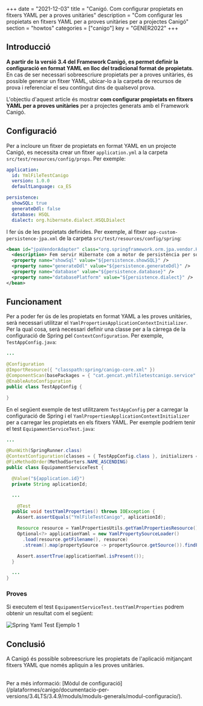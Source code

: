 +++
date        = "2021-12-03"
title       = "Canigó. Com configurar propietats en fitxers YAML per a proves unitàries"
description = "Com configurar les propietats en fitxers YAML per a proves unitàries per a projectes Canigó"
section     = "howtos"
categories  = ["canigo"]
key         = "GENER2022"
+++


## Introducció

**A partir de la versió 3.4 del Framework Canigó, es permet definir la configuració en format YAML en lloc del
tradicional format de propietats**. En cas de ser necessari sobreescriure propietats per a proves unitàries, és
possible generar un fitxer YAML, ubicar-lo a la carpeta de recursos de prova i referenciar el seu contingut
dins de qualsevol prova.

L'objectiu d'aquest article és mostrar **com configurar propietats en fitxers YAML per a proves unitàries** per a
projectes generats amb el Framework Canigó.

## Configuració

Per a incloure un fitxer de propietats en format YAML en un projecte Canigó, es necessita crear un fitxer `application.yml`
a la carpeta `src/test/resources/config/props`. Per exemple:

```yaml
application:
  id: YmlFileTestCanigo
  version: 1.0.0
  defaultLanguage: ca_ES

persistence:
  showSQL: true
  generateDdl: false
  database: HSQL
  dialect: org.hibernate.dialect.HSQLDialect
```

I fer ús de les propietats definides. Per exemple, al fitxer `app-custom-persistence-jpa.xml` de la carpeta `src/test/resources/config/spring`:

```xml
<bean id="jpaVendorAdapter" class="org.springframework.orm.jpa.vendor.HibernateJpaVendorAdapter">
  <description> Fem servir Hibernate com a motor de persistència per sota de JPA. </description>
  <property name="showSql" value="${persistence.showSQL}" />
  <property name="generateDdl" value="${persistence.generateDdl}" />
  <property name="database" value="${persistence.database}" />
  <property name="databasePlatform" value="${persistence.dialect}" />
</bean>
```

## Funcionament

Per a poder fer ús de les propietats en format YAML a les proves unitàries, serà necessari utilitzar el
`YamlPropertiesApplicationContextInitializer`. Per la qual cosa, serà necessari definir una classe per a la càrrega
de la configuració de Spring pel `ContextConfiguration`. Per exemple, `TestAppConfig.java`:

```java
...

@Configuration
@ImportResource({ "classpath:spring/canigo-core.xml" })
@ComponentScan(basePackages = { "cat.gencat.ymlfiletestcanigo.service" })
@EnableAutoConfiguration
public class TestAppConfig {

}
```

En el següent exemple de test utilitzarem `TestAppConfig` per a carregar la configuració de Spring i el `YamlPropertiesApplicationContextInitializer`
per a carregar les propietats en els fitxers YAML. Per exemple podríem tenir el test `EquipamentServiceTest.java`:

```java
...

@RunWith(SpringRunner.class)
@ContextConfiguration(classes = { TestAppConfig.class }, initializers = YamlPropertiesApplicationContextInitializer.class)
@FixMethodOrder(MethodSorters.NAME_ASCENDING)
public class EquipamentServiceTest {

  @Value("${application.id}")
  private String aplicationId;

  ...

	@Test
  public void testYamlProperties() throws IOException {
    Assert.assertEquals("YmlFileTestCanigo", aplicationId);

    Resource resource = YamlPropertiesUtils.getYamlPropertiesResource();
    Optional<?> applicationYaml = new YamlPropertySourceLoader()
      .load(resource.getFilename(), resource)
      .stream().map(propertySource -> propertySource.getSource()).findFirst();

    Assert.assertTrue(applicationYaml.isPresent());
  }

  ...
}
```

### Proves 

Si executem el test `EquipamentServiceTest.testYamlProperties` podrem obtenir un resultat com el següent:

![Spring Yaml Test Ejemplo 1](/images/howtos/2021-01-16_spring_yaml_test_example1.gif)

## Conclusió

A Canigó és possible sobreescriure les propietats de l'aplicació mitjançant fitxers YAML que només apliquin a les proves unitàries.

<br/>
Per a més informació: [Mòdul de configuració](/plataformes/canigo/documentacio-per-versions/3.4LTS/3.4.9/moduls/moduls-generals/modul-configuracio/).
